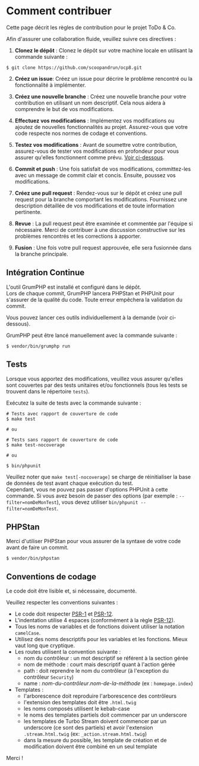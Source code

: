 # Comment contribuer

Cette page décrit les règles de contribution pour le projet ToDo & Co.

Afin d'assurer une collaboration fluide, veuillez suivre ces directives :

1. **Clonez le dépôt** : Clonez le dépôt sur votre machine locale en utilisant la commande suivante :

```shell
$ git clone https://github.com/scoopandrun/ocp8.git
```

2. **Créez un issue**: Créez un issue pour décrire le problème rencontré ou la fonctionnalité à implémenter.

3. **Créez une nouvelle branche** : Créez une nouvelle branche pour votre contribution en utilisant un nom descriptif. Cela nous aidera à comprendre le but de vos modifications.

4. **Effectuez vos modifications** : Implémentez vos modifications ou ajoutez de nouvelles fonctionnalités au projet. Assurez-vous que votre code respecte nos normes de codage et conventions.

5. **Testez vos modifications** : Avant de soumettre votre contribution, assurez-vous de tester vos modifications en profondeur pour vous assurer qu'elles fonctionnent comme prévu. [Voir ci-dessous](#tests).

6. **Commit et push** : Une fois satisfait de vos modifications, committez-les avec un message de commit clair et concis. Ensuite, poussez vos modifications.

7. **Créez une pull request** : Rendez-vous sur le dépôt et créez une pull request pour la branche comportant les modifications. Fournissez une description détaillée de vos modifications et de toute information pertinente.

8. **Revue** : La pull request peut être examinée et commentée par l'équipe si nécessaire. Merci de contribuer à une discussion constructive sur les problèmes rencontrés et les corrections à apporter.

9. **Fusion** : Une fois votre pull request approuvée, elle sera fusionnée dans la branche principale.

## Intégration Continue

L'outil GrumPHP est installé et configuré dans le dépôt.  
Lors de chaque commit, GrumPHP lancera PHPStan et PHPUnit pour s'assurer de la qualité du code. Toute erreur empêchera la validation du commit.

Vous pouvez lancer ces outils individuellement à la demande (voir ci-dessous).

GrumPHP peut être lancé manuellement avec la commande suivante :

```shell
$ vendor/bin/grumphp run
```

## Tests

Lorsque vous apportez des modifications, veuillez vous assurer qu'elles sont couvertes par des tests unitaires et/ou fonctionnels (tous les tests se trouvent dans le répertoire `tests`).

Exécutez la suite de tests avec la commande suivante :

```shell
# Tests avec rapport de couverture de code
$ make test

# ou

# Tests sans rapport de couverture de code
$ make test-nocoverage

# ou

$ bin/phpunit
```

Veuillez noter que `make test[-nocoverage]` se charge de réinitialiser la base de données de test avant chaque exécution du test.  
Cependant, vous ne pouvez pas passer d'options PHPUnit à cette commande. Si vous avez besoin de passer des options (par exemple : `--filter=nomDeMonTest`), vous devez utiliser `bin/phpunit --filter=nomDeMonTest`.

## PHPStan

Merci d'utiliser PHPStan pour vous assurer de la syntaxe de votre code avant de faire un commit.

```shell
$ vendor/bin/phpstan
```

## Conventions de codage

Le code doit être lisible et, si nécessaire, documenté.

Veuillez respecter les conventions suivantes :

- Le code doit respecter [PSR-1](https://www.php-fig.org/psr/psr-1) et [PSR-12](https://www.php-fig.org/psr/psr-12).
- L'indentation utilise 4 espaces (conformément à la règle [PSR-12](https://www.php-fig.org/psr/psr-12/#24-indenting)).
- Tous les noms de variables et de fonctions doivent utiliser la notation `camelCase`.
- Utilisez des noms descriptifs pour les variables et les fonctions. Mieux vaut long que cryptique.
- Les routes utilisent la convention suivante :
  - nom du contrôleur : un mot descriptif se référent à la section gérée
  - nom de méthode : court mais descriptif quant à l'action gérée
  - path : doit reprendre le nom du contrôleur (à l'exception du contrôleur `Security`)
  - name : _nom-du-contrôleur_._nom-de-la-méthode_ (ex : `homepage.index`)
- Templates :
  - l'arborescence doit reproduire l'arborescence des contrôleurs
  - l'extension des templates doit être `.html.twig`
  - les noms composés utilisent le kebab-case
  - le noms des templates partiels doit commencer par un underscore
  - les templates de Turbo Stream doivent commencer par un underscore (ce sont des partiels) et avoir l'extension `.stream.html.twig` (ex: `_action.stream.html.twig`)
  - dans la mesure du possible, les template de création et de modification doivent être combiné en un seul template

Merci !
